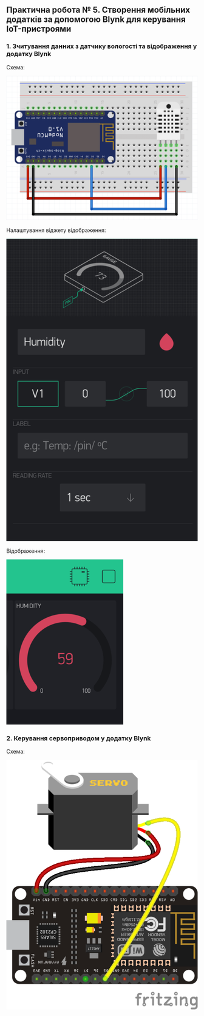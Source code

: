 ## Практична робота № 5. Створення мобільних додатків за допомогою Blynk для керування IoT-пристроями

### 1. Зчитування данних з датчику вологості та відображення у додатку Blynk

Схема: 

![1](https://github.com/grachova/tpcs.pr5/blob/main/humidity_scheme.png)

Налаштування віджету відображення:

![1](https://github.com/grachova/tpcs.pr5/blob/main/hum_1.png)

Відображення:

![1](https://github.com/grachova/tpcs.pr5/blob/main/hum_2.png)

### 2. Керування сервоприводом у додатку Blynk

Схема: 

![1](https://github.com/grachova/tpcs.pr5/blob/main/scheme.png)

